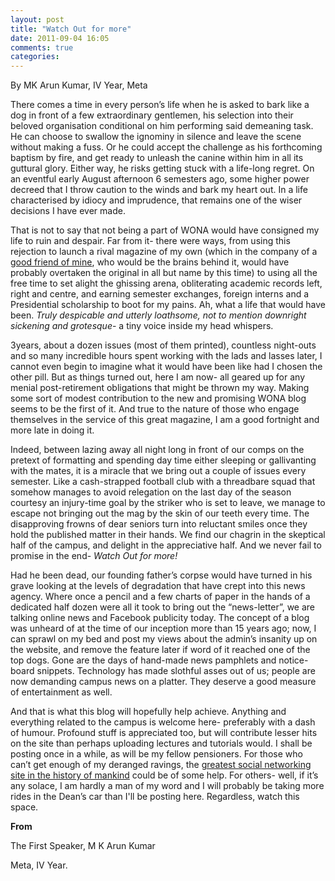 ```yaml
---
layout: post
title: "Watch Out for more"
date: 2011-09-04 16:05
comments: true
categories: 
---
```

<div class="authorline">
By MK Arun Kumar, IV Year, Meta
</div>

There comes a time in every person’s life when he is asked to bark like a dog in front of a few extraordinary gentlemen, his selection into their beloved organisation conditional on him performing said demeaning task. He can choose to swallow the ignominy in silence and leave the scene without making a fuss. Or he could accept the challenge as his forthcoming baptism by fire, and get ready to unleash the canine within him in all its guttural glory. Either way, he risks getting stuck with a life-long regret. On an eventful early August afternoon 6 semesters ago, some higher power decreed that I throw caution to the winds and bark my heart out. In a life characterised by idiocy and imprudence, that remains one of the wiser decisions I have ever made.

That is not to say that not being a part of WONA would have consigned my life to ruin and despair. Far from it- there were ways, from using this rejection to launch a rival magazine of my own (which in the company of a <a href="https://www.facebook.com/profile.php?id=1066671645&amp;ref=ts">good friend of mine</a>, who would be the brains behind it, would have probably overtaken the original in all but name by this time) to using all the free time to set alight the ghissing arena, obliterating academic records left, right and centre, and earning semester exchanges, foreign interns and a Presidential scholarship to boot for my pains. Ah, what a life that would have been. <em>Truly despicable and utterly loathsome, not to mention downright sickening and grotesque</em>- a tiny voice inside my head whispers.

<!--more-->

3years, about a dozen issues (most of them printed), countless night-outs and so many incredible hours spent working with the lads and lasses later, I cannot even begin to imagine what it would have been like had I chosen the other pill. But as things turned out, here I am now- all geared up for any menial post-retirement obligations that might be thrown my way. Making some sort of modest contribution to the new and promising WONA blog seems to be the first of it. And true to the nature of those who engage themselves in the service of this great magazine, I am a good fortnight and more late in doing it.

Indeed, between lazing away all night long in front of our comps on the pretext of formatting and spending day time either sleeping or gallivanting with the mates, it is a miracle that we bring out a couple of issues every semester. Like a cash-strapped football club with a threadbare squad that somehow manages to avoid relegation on the last day of the season courtesy an injury-time goal by the striker who is set to leave, we manage to escape not bringing out the mag by the skin of our teeth every time. The disapproving frowns of dear seniors turn into reluctant smiles once they hold the published matter in their hands. We find our chagrin in the skeptical half of the campus, and delight in the appreciative half. And we never fail to promise in the end- <em>Watch Out for more!</em>

Had he been dead, our founding father’s corpse would have turned in his grave looking at the levels of degradation that have crept into this news agency. Where once a pencil and a few charts of paper in the hands of a dedicated half dozen were all it took to bring out the “news-letter”, we are talking online news and Facebook publicity today. The concept of a blog was unheard of at the time of our inception more than 15 years ago; now, I can sprawl on my bed and post my views about the admin’s insanity up on the website, and remove the feature later if word of it reached one of the top dogs. Gone are the days of hand-made news pamphlets and notice-board snippets. Technology has made slothful asses out of us; people are now demanding campus news on a platter. They deserve a good measure of entertainment as well.

And that is what this blog will hopefully help achieve. Anything and everything related to the campus is welcome here- preferably with a dash of humour. Profound stuff is appreciated too, but will contribute lesser hits on the site than perhaps uploading lectures and tutorials would. I shall be posting once in a while, as will be my fellow pensioners. For those who can’t get enough of my deranged ravings, the <a href="https://twitter.com/#!/mannodiarun">greatest social networking site in the history of mankind</a> could be of some help. For others- well, if it’s any solace, I am hardly a man of my word and I will probably be taking more rides in the Dean’s car than I'll be posting here. Regardless, watch this space.

<strong>From</strong>

The First Speaker, M K Arun Kumar

Meta, IV Year.
